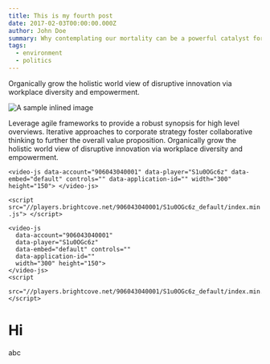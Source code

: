 ```yaml
---
title: This is my fourth post
date: 2017-02-03T00:00:00.000Z
author: John Doe
summary: Why contemplating our mortality can be a powerful catalyst for change
tags:
  - environment
  - politics
---
```

Organically grow the holistic world view of disruptive innovation via workplace diversity and empowerment.

![A sample inlined image](https://source.unsplash.com/random/600x400)

Leverage agile frameworks to provide a robust synopsis for high level overviews. Iterative approaches to corporate strategy foster collaborative thinking to further the overall value proposition. Organically grow the holistic world view of disruptive innovation via workplace diversity and empowerment.

`<video-js
  data-account="906043040001"
  data-player="S1u0OGc6z"
  data-embed="default" controls=""
  data-application-id=""
  width="300" height="150">
</video-js>`

`<script
  src="//players.brightcove.net/906043040001/S1u0OGc6z_default/index.min.js">
</script>`

```
<video-js
  data-account="906043040001"
  data-player="S1u0OGc6z"
  data-embed="default" controls=""
  data-application-id=""
  width="300" height="150">
</video-js>
<script
  src="//players.brightcove.net/906043040001/S1u0OGc6z_default/index.min.js">
</script>
```

<video-js
  data-account="906043040001"
  data-player="S1u0OGc6z"
  data-embed="default" controls=""
  data-application-id=""
  width="300" height="150">
</video-js>

<h1>Hi</h1>

<script
  src="//players.brightcove.net/906043040001/S1u0OGc6z_default/index.min.js">
</script>

abc